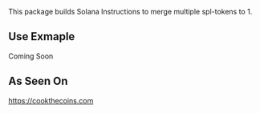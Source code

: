 This package builds Solana Instructions to merge multiple spl-tokens to 1.

## Use Exmaple

Coming Soon

## As Seen On

https://cookthecoins.com

